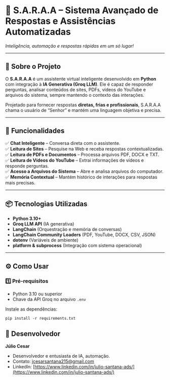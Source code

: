 # 🤖 S.A.R.A.A – Sistema Avançado de Respostas e Assistências Automatizadas
*Inteligência, automação e respostas rápidas em um só lugar!*  

---

## 📖 Sobre o Projeto
O **S.A.R.A.A** é um assistente virtual inteligente desenvolvido em **Python** com integração à **IA Generativa (Groq LLM)**. Ele é capaz de responder perguntas, analisar conteúdos de sites, PDFs, vídeos do YouTube e arquivos do sistema, sempre mantendo o contexto das interações.

Projetado para fornecer respostas **diretas, frias e profissionais**, S.A.R.A.A chama o usuário de “Senhor” e mantém uma linguagem objetiva e precisa.

---

## 🚀 Funcionalidades

✅ **Chat Inteligente** – Conversa direta com o assistente.  
✅ **Leitura de Sites** – Pesquise na Web e receba respostas contextualizadas.  
✅ **Leitura de PDFs e Documentos** – Processa arquivos PDF, DOCX e TXT.  
✅ **Leitura de Vídeos do YouTube** – Extrai informações de vídeos e responde perguntas.  
✅ **Acesso a Arquivos do Sistema** – Abre e analisa arquivos do computador.  
✅ **Memória Contextual** – Mantém histórico de interações para respostas mais precisas.  

---

## 📦 Tecnologias Utilizadas

- **Python 3.10+**  
- **Groq LLM API** (IA generativa)  
- **LangChain** (Orquestração e memória de conversas)  
- **LangChain Community Loaders** (PDF, YouTube, DOCX, CSV, JSON)  
- **dotenv** (Variáveis de ambiente)  
- **platform & subprocess** (Integração com sistema operacional)  

---

## ⚙️ Como Usar

### 1️⃣ Pré-requisitos
- Python 3.10 ou superior  
- Chave da API Groq no arquivo `.env`  

Instale as dependências:

`pip install -r requirements.txt`

## 👤 Desenvolvedor

**Júlio Cesar**

* Desenvolvedor e entusiasta de IA, automação.
* Contato: [jcesarsantana215@gmail.com](mailto:jcesarsantana215@gmail.com)
* LinkedIn: [https://www.linkedin.com/in/julio-santana-ads/](https://www.linkedin.com/in/julio-santana-ads/)